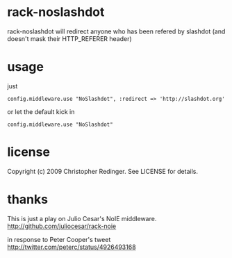 # rack-noslashdot

rack-noslashdot will redirect anyone who has been refered by slashdot (and doesn't mask their HTTP_REFERER header)

# usage

just 

    config.middleware.use "NoSlashdot", :redirect => 'http://slashdot.org'

or let the default kick in

    config.middleware.use "NoSlashdot"

# license

Copyright (c) 2009 Christopher Redinger. See LICENSE for details.

# thanks
This is just a play on Julio Cesar's NoIE middleware.
http://github.com/juliocesar/rack-noie

in response to Peter Cooper's tweet
http://twitter.com/peterc/status/4926493168

